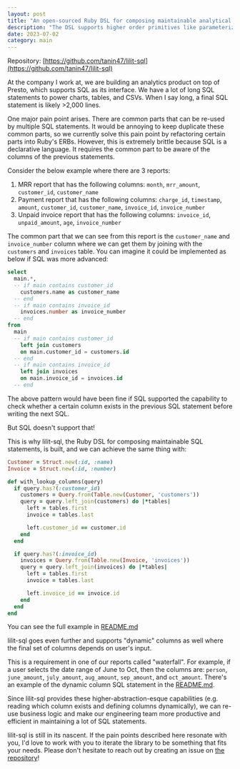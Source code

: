 ```yaml
---
layout: post
title: "An open-sourced Ruby DSL for composing maintainable analytical SQL statements"
description: "The DSL supports higher order primitives like parameterization and meta-programming, which makes writing, and resuing parts of, SQL statements easier. This is suitable for an application that builds analytics on top of SQL-supported data warehouses like Presto."
date: 2023-07-02
category: main
---
```


Repository: [https://github.com/tanin47/lilit-sql](https://github.com/tanin47/lilit-sql)

At the company I work at, we are building an analytics product on top of Presto, which supports SQL as its interface. We have a lot of long SQL statements to power charts, tables, and CSVs. When I say long, a final SQL statement is likely >2,000 lines.

One major pain point arises. There are common parts that can be re-used by multiple SQL statements. It would be annoying to keep duplicate these common parts, so we currently solve this pain point by refactoring certain parts into Ruby's ERBs. However, this is extremely brittle because SQL is a declarative language. It requires the common part to be aware of the columns of the previous statements.

Consider the below example where there are 3 reports:

1. MRR report that has the following columns: `month`, `mrr_amount`, `customer_id`, `customer_name`
2. Payment report that has the following columns: `charge_id`, `timestamp`, `amount`, `customer_id`, `customer_name`, `invoice_id`, `invoice_number`
3. Unpaid invoice report that has the following columns: `invoice_id`, `unpaid_amount`, `age`, `invoice_number`

The common part that we can see from this report is the `customer_name` and `invoice_number` column where we can get them by joining with the `customers` and `invoices` table. You can imagine it could be implemented as below if SQL was more advanced:

```sql
select
  main.*,
  -- if main contains customer_id
    customers.name as customer_name
  -- end
  -- if main contains invoice_id
    invoices.number as invoice_number
  -- end
from
  main
  -- if main contains customer_id
    left join customers
    on main.customer_id = customers.id
  -- end
  -- if main contains invoice_id
    left join invoices
    on main.invoice_id = invoices.id
  -- end
```

The above pattern would have been fine if SQL supported the capability to check whether a certain column exists in the previous SQL statement before writing the next SQL.

But SQL doesn't support that!

This is why lilit-sql, the Ruby DSL for composing maintainable SQL statements, is built, and we can achieve the same thing with:

```ruby
Customer = Struct.new(:id, :name)
Invoice = Struct.new(:id, :number)

def with_lookup_columns(query)
  if query.has?(:customer_id)
    customers = Query.from(Table.new(Customer, 'customers'))
    query = query.left_join(customers) do |*tables|
      left = tables.first
      invoice = tables.last

      left.customer_id == customer.id
    end
  end

  if query.has?(:invoice_id)
    invoices = Query.from(Table.new(Invoice, 'invoices'))
    query = query.left_join(invoices) do |*tables|
      left = tables.first
      invoice = tables.last

      left.invoice_id == invoice.id
    end
  end
end
```

You can see the full example in [README.md](https://github.com/tanin47/lilit-sql)

lilit-sql goes even further and supports "dynamic" columns as well where the final set of columns depends on user's input.

This is a requirement in one of our reports called "waterfall". For example, if a user selects the date range of June to Oct, then the columns are: `person`, `june_amount`, `july_amount`, `aug_amount`, `sep_amount`, and `oct_amount`. There's an example of the dynamic column SQL statement in the [README.md](https://github.com/tanin47/lilit-sql).

Since lilit-sql provides these higher-abstraction-esque capabilities (e.g. reading which column exists and defining columns dynamically), we can re-use business logic and make our engineering team more productive and efficient in maintaining a lot of SQL statements.

lilit-sql is still in its nascent. If the pain points described here resonate with you, I'd love to work with you to iterate the library to be something that fits your needs. Please don't hesitate to reach out by creating an issue on [the repository](https://github.com/tanin47/lilit-sql)!
